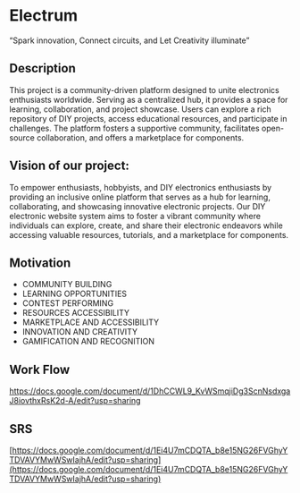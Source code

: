 # Electrum
 “Spark innovation, Connect circuits, and Let Creativity illuminate”

 ## Description 
 This project is a community-driven platform designed to unite electronics enthusiasts worldwide. Serving as a centralized hub, it provides a space for learning, collaboration, and project showcase. Users can explore a rich repository of DIY projects, access educational resources, and participate in challenges. The platform fosters a supportive community, facilitates open-source collaboration, and offers a marketplace for components.

## Vision of our project:
To empower enthusiasts, hobbyists, and DIY electronics enthusiasts by providing an inclusive online platform that serves as a hub for learning, collaborating, and showcasing innovative electronic projects. Our DIY electronic website system aims to foster a vibrant community where individuals can explore, create, and share their electronic endeavors while accessing valuable resources, tutorials, and a marketplace for components.

## Motivation
* COMMUNITY BUILDING
* LEARNING OPPORTUNITIES
* CONTEST PERFORMING
* RESOURCES ACCESSIBILITY
* MARKETPLACE AND ACCESSIBILITY
* INNOVATION AND CREATIVITY
* GAMIFICATION AND RECOGNITION

## Work Flow 
https://docs.google.com/document/d/1DhCCWL9_KvWSmqjiDg3ScnNsdxgaJ8iovthxRsK2d-A/edit?usp=sharing 

## SRS
[https://docs.google.com/document/d/1Ei4U7mCDQTA_b8e15NG26FVGhyYTDVAVYMwWSwIajhA/edit?usp=sharing](https://docs.google.com/document/d/1Ei4U7mCDQTA_b8e15NG26FVGhyYTDVAVYMwWSwIajhA/edit?usp=sharing)
